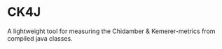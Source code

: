 # CK4J
A lightweight tool for measuring the Chidamber &amp; Kemerer-metrics from compiled java classes.
